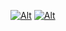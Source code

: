 <!-- ![Alt](https://media.giphy.com/media/LLihsOxWxl2r28wAXQ/giphy.gif) -->
[![Alt](https://media.giphy.com/media/PQRpz0QMgAKG1wRNLR/giphy.gif)](https://npkeerthi.github.io/personal_profile/)
[![Alt](https://media.giphy.com/media/PQRpz0QMgAKG1wRNLR/giphy.gif)](https://npkeerthi.github.io/personal_profile/)
